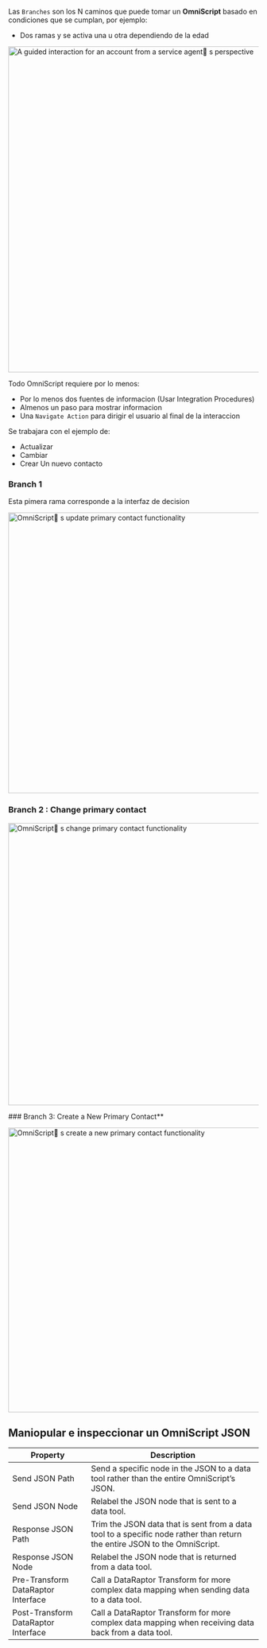 Las `Branches` son los N caminos que puede tomar un **OmniScript** basado en condiciones que se cumplan, por ejemplo:

- Dos ramas y se activa una u otra dependiendo de la edad

<p><img src="https://res.cloudinary.com/hy4kyit2a/f_auto,fl_lossy,q_70/learn/modules/omniscripts-with-branching/design-and-build-a-branching-omniscript/images/62e27b4afd90987712c8ed4758cd52c7_1644653004183.png" style="width:656px" class="image image-block" alt="A guided interaction for an account from a service agent s perspective"></p>
Todo OmniScript requiere por lo menos:

* Por lo menos dos fuentes de informacion (Usar Integration Procedures)
* Almenos un paso para mostrar informacion
* Una `Navigate Action` para dirigir el usuario al final de la interaccion

Se trabajara con el ejemplo de:
* Actualizar
* Cambiar
* Crear
Un nuevo contacto

### Branch 1

Esta pimera rama corresponde a la interfaz de decision
<p><img src="https://res.cloudinary.com/hy4kyit2a/f_auto,fl_lossy,q_70/learn/modules/omniscripts-with-branching/design-and-build-a-branching-omniscript/images/6db29f334a9df3987be34367c0757a71_1644582943009.png" style="width:565px" class="image image-block" alt="OmniScript s update primary contact functionality"></p>

### Branch 2 : Change primary contact

<p><img src="https://res.cloudinary.com/hy4kyit2a/f_auto,fl_lossy,q_70/learn/modules/omniscripts-with-branching/design-and-build-a-branching-omniscript/images/841ca3e6a1f371dfc7dfd5cfd5606f50_1644583652306-2.png" alt="OmniScript s change primary contact functionality" class="image image-block" style="width:568px"></p>
### Branch 3: Create a New Primary Contact**
<p><img src="https://res.cloudinary.com/hy4kyit2a/f_auto,fl_lossy,q_70/learn/modules/omniscripts-with-branching/design-and-build-a-branching-omniscript/images/5297591f3cc66a19668a46cb7132bf12_1644584522174.png" style="width:573px" class="image image-block" alt="OmniScript s create a new primary contact functionality"></p>

## Maniopular e inspeccionar un OmniScript JSON

|Property|Description|
|---|---|
|Send JSON Path|Send a specific node in the JSON to a data tool rather than the entire OmniScript’s JSON.|
|Send JSON Node|Relabel the JSON node that is sent to a data tool.|
|Response JSON Path|Trim the JSON data that is sent from a data tool to a specific node rather than return the entire JSON to the OmniScript.|
|Response JSON Node|Relabel the JSON node that is returned from a data tool.|
|Pre-Transform DataRaptor Interface|Call a DataRaptor Transform for more complex data mapping when sending data to a data tool.|
|Post-Transform DataRaptor Interface|Call a DataRaptor Transform for more complex data mapping when receiving data back from a data tool.|
